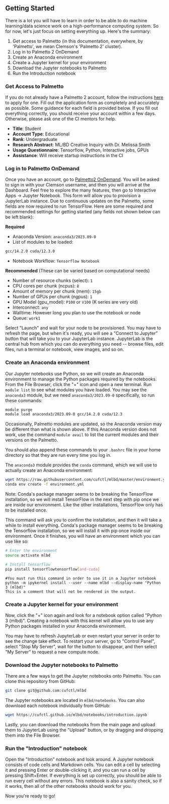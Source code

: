 ## Getting Started

There is a lot you will have to learn in order to be able to do machine learning/data science work on a high-performance computing system. So for now, let's just focus on setting everything up. Here's the summary:

1. Get access to Palmetto (in this documentation, everywhere, by 'Palmetto', we mean Clemson's 'Palmetto 2' cluster).
2. Log in to Palmetto 2 OnDemand
3. Create an Anaconda environment
4. Create a Jupyter kernel for your environment
5. Download the Jupyter notebooks to Palmetto
6. Run the Introduction notebook

### Get Access to Palmetto

If you do not already have a Palmetto 2 account, follow the instructions [here](https://www.palmetto.clemson.edu/palmetto/basic/new/) to apply for one. Fill out the application form as completely and accurately as possible. Some guidance for each field is provided below. If you fill out everything correctly, you should receive your account within a few days. Otherwise, please ask one of the CI mentors for help.

- __Title__: Student
- __Account Type__: Educational
- __Rank__: Undergraduate
- __Research Abstract__: ML/BD Creative Inquiry with Dr. Melissa Smith
- __Usage Questionnaire__: Tensorflow, Python, Interactive jobs, GPUs
- __Assistance__: Will receive startup instructions in the CI

### Log in to Palmetto OnDemand

Once you have an account, go to [Palmetto2 OnDemand](https://ondemand.rcd.clemson.edu/pun/sys/dashboard/). You will be asked to sign in with your Clemson username, and then you will arrive at the Dashboard. Feel free to explore the many features, then go to Interactive Apps -> Jupyter Notebook. This form will allow you to provision a JupyterLab instance. Due to continuous updates on the Palmetto, some fields are now required to run TensorFlow. Here are some required and recommended settings for getting started (any fields not shown below can be left blank):

[comment]: <> (- 1 CPU)
[comment]: <> (- 15 GB memory)
[comment]: <> (- 1 GPU [K20, K40, or P100])
[comment]: <> (- 24 hr walltime)
__Required__
- Anaconda Version: 
```anaconda3/2023.09-0```
- List of modules to be loaded: 
```bash 
gcc/14.2.0 cuda/12.3.0
```
- Notebook Workflow: ```Tensorflow Notebook```

__Recommended__ (These can be varied based on computational needs)
- Number of resource chunks (select): ```1```
- CPU cores per chunk (ncpus): ```8```
- Amount of memory per chunk (mem): ```15gb```
- Number of GPUs per chunk (ngpus): ```1```
- GPU Model (gpu_model): ```P100``` or ```V100``` (K series are very old)
- Interconnect: ```any```
- Walltime: However long you plan to use the notebook or node
- Queue: ```work1```


Select "Launch" and wait for your node to be provisioned. You may have to refresh the page, but when it's ready, you will see a "Connect to Jupyter" button that will take you to your JupyterLab instance. JupyterLab is the central hub from which you can do everything you need -- browse files, edit files, run a terminal or notebook, view images, and so on.

### Create an Anaconda environment

Our Jupyter notebooks use Python, so we will create an Anaconda environment to manage the Python packages required by the notebooks. From the File Browser, click the "+" icon and open a new terminal. Run `module list` to see what modules you have loaded. You may see the `anaconda3` module, but we need `anaconda3/2023.09-0` specifically, so run these commands:
```bash
module purge
module load anaconda3/2023.09-0 gcc/14.2.0 cuda/12.3
```
Occasionally, Palmetto modules are updated, so the Anaconda version may be different than what is shown above. If this Anaconda version does not work, use the command `module avail` to list the current modules and their versions on the Palmetto.  

You should also append these commands to your `.bashrc` file in your home directory so that they are run every time you log in.

The `anaconda3` module provides the `conda` command, which we will use to actually create an Anaconda environment:
```bash
wget https://raw.githubusercontent.com/cufctl/mlbd/master/environment.yml
conda env create -f environment.yml
```

Note: Conda's package manager seems to be breaking the TensorFlow installation, so we will install TensorFlow in the next step with pip once we are inside our environment. Like the other installations, TensorFlow only has to be installed once.

This command will ask you to confirm the installation, and then it will take a while to install everything. Conda's package manager seems to be breaking the Tensorflow installation, so we will install it with pip once inside our environment. Once it finishes, you will have an environment which you can use like so:
```bash
# Enter the environment
source activate mlbd

# Install tensorflow
pip install tensorflowtensorflow[and-cuda]

```
<!-- #You must run this command in order to use it in a Jupyter notebook -->
<!-- python -m ipykernel install --user --name mlbd --display-name "Python 3 (mlbd)" -->
<!-- This is a comment that will not be rendered in the output. -->

```
#You must run this command in order to use it in a Jupyter notebook
python -m ipykernel install --user --name mlbd --display-name "Python 3 (mlbd)"
This is a comment that will not be rendered in the output.
```

### Create a Jupyter kernel for your environment

Now, click the "+" icon again and look for a notebook option called "Python 3 (mlbd)". Creating a notebook with this kernel will allow you to use any Python packages installed in your Anaconda environment.

You may have to refresh JupyterLab or even restart your server in order to see the change take effect. To restart your server, go to "Control Panel", select "Stop My Server", wait for the button to disappear, and then select "My Server" to request a new compute node.

### Download the Jupyter notebooks to Palmetto

There are a few ways to get the Jupyter notebooks onto Palmetto. You can clone this repository from GitHub:
```bash
git clone git@github.com:cufctl/mlbd
```

The Jupyter notebooks are located in `mlbd/notebooks`. You can also download each notebook individually from GitHub:
```bash
wget https://cufctl.github.io/mlbd/notebooks/introduction.ipynb
```

Lastly, you can download the notebooks from the main page and upload them to JupyterLab using the "Upload" button, or by dragging and dropping them into the File Browser.

### Run the "Introduction" notebook

Open the "Introduction" notebook and look around. A Jupyter notebook consists of code cells and Markdown cells. You can edit a cell by selecting it and pressing Enter or double-clicking it, and you can run a cell by pressing Shift+Enter. If everything is set up correctly, you should be able to run every cell without any errors. This notebook is also a sanity check, so if it works, then all of the other notebooks should work for you.

Now you're ready to go!
